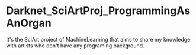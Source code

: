 # Darknet_SciArtProj_ProgrammingAsAnOrgan
It's the SciArt project of MachineLearning that aims to share my knowledge with artists who don't have any programing background. 
